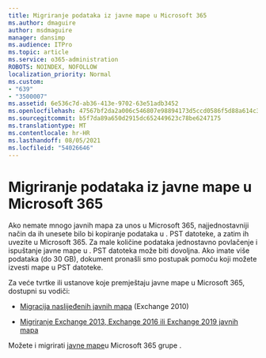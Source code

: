 ```yaml
---
title: Migriranje podataka iz javne mape u Microsoft 365
ms.author: dmaguire
author: msdmaguire
manager: dansimp
ms.audience: ITPro
ms.topic: article
ms.service: o365-administration
ROBOTS: NOINDEX, NOFOLLOW
localization_priority: Normal
ms.custom:
- "639"
- "3500007"
ms.assetid: 6e536c7d-ab36-413e-9702-63e51adb3452
ms.openlocfilehash: 47567bf2da2a006c546807e98894173d5ccd0586f5d88a614c31569cb3f462f9
ms.sourcegitcommit: b5f7da89a650d2915dc652449623c78be6247175
ms.translationtype: MT
ms.contentlocale: hr-HR
ms.lasthandoff: 08/05/2021
ms.locfileid: "54026646"
---
```

# <a name="migrate-public-folder-data-to-microsoft-365"></a>Migriranje podataka iz javne mape u Microsoft 365

Ako nemate mnogo javnih mapa za unos u Microsoft 365, najjednostavniji način da ih unesete bilo bi kopiranje podataka u . PST datoteke, a zatim ih uvezite u Microsoft 365. Za male količine podataka jednostavno povlačenje i ispuštanje javne mape u . PST datoteka može biti dovoljna. Ako imate više podataka (do 30 GB), [](https://technet.microsoft.com/library/dn874017%28v=exchg.150%29.aspx) dokument pronašli smo postupak pomoću koji možete izvesti mape u PST datoteke.
  
Za veće tvrtke ili ustanove koje premještaju javne mape u Microsoft 365, dostupni su vodiči:
  
- [Migracija naslijeđenih javnih mapa](https://docs.microsoft.com/exchange/collaboration-exo/public-folders/batch-migration-of-legacy-public-folders) (Exchange 2010)

- [Migriranje Exchange 2013, Exchange 2016 ili Exchange 2019 javnih mapa](https://docs.microsoft.com/Exchange/collaboration/public-folders/migrate-to-exchange-online)

Možete i migrirati [javne mape](https://docs.microsoft.com/exchange/collaboration-exo/public-folders/migrate-your-public-folders-to-microsoft-365-groups)u Microsoft 365 grupe .
  